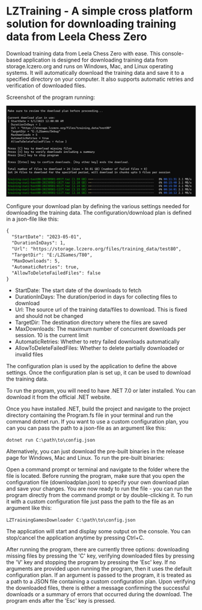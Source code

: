 # LZTraining - A simple cross platform solution for downloading training data from Leela Chess Zero
Download training data from Leela Chess Zero with ease. This console-based application is designed for downloading training data from storage.lczero.org and runs on Windows, Mac, and Linux operating systems. 
It will automatically download the training data and save it to a specified directory on your computer. It also supports automatic retries and verification of downloaded files.

Screenshot of the program running:

![alt text](Demo.png)


Configure your download plan by defining the various settings needed for downloading the training data. The configuration/download plan is defined in a json-file like this:
```
{
  "StartDate": "2023-05-01",
  "DurationInDays": 1,
  "Url": "https://storage.lczero.org/files/training_data/test80",
  "TargetDir": "E:/LZGames/T80",
  "MaxDownloads": 5,
  "AutomaticRetries": true,
  "AllowToDeleteFailedFiles": false
}
```
- StartDate: The start date of the downloads to fetch
- DurationInDays: The duration/period in days for collecting files to download
- Url: The source url of the training data/files to download. This is fixed and should not be changed
- TargetDir: The destination directory where the files are saved
- MaxDownloads: The maximum number of concurrent downloads per session. 10 is the current limit
- AutomaticRetries: Whether to retry failed downloads automatically
- AllowToDeleteFailedFiles: Whether to delete partially downloaded or invalid files


The configuration plan is used by the application to define the above settings. Once the configuration plan is set up, it can be used to download the training data. 


To run the program, you will need to have .NET 7.0 or later installed. You can download it from the official .NET website. 

Once you have installed .NET, build the project and navigate to the project directory containing the Program.fs file in your terminal and run the command dotnet run. If you want to use a custom configuration plan, you can you can pass the path to a json-file as an argument like this:

` dotnet run C:\path\to\config.json `

Alternatively, you can just download the pre-built binaries in the release page for Windows, Mac and Linux. To run the pre-built binaries:

Open a command prompt or terminal and navigate to the folder where the file is located.
Before running the program, make sure that you open the configuration file (downloadplan.json) to specify your own download plan and save your changes.
You are now ready to run the file - you can run the program directly from the command prompt or by double-clicking it. 
To run it with a custom configuration file just pass the path to the file as an argument like this:

` LZTrainingGamesDownloader C:\path\to\config.json `

The application will start and display some output on the console. You can stop/cancel the application anytime by pressing Ctrl+C.

After running the program, there are currently three options: downloading missing files by pressing the 'C' key, verifying downloaded files by pressing the 'V' key and stopping the program by pressing the 'Esc' key.
If no arguments are provided upon running the program, then it uses the default configuration plan. If an argument is passed to the program, it is treated as a path to a JSON file containing a custom configuration plan. Upon verifying the downloaded files, there is either a message confirming the successful downloads or a summary of errors that occurred during the download. The program ends after the 'Esc' key is pressed.


